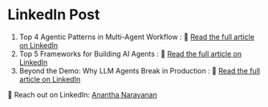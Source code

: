 # **LinkedIn Post**

1. Top 4 Agentic Patterns in Multi-Agent Workflow : 🔗 [Read the full article on LinkedIn](https://www.linkedin.com/posts/rananthanarayananofficial_agentic-pattern-activity-7292602645146411008-dJTo?utm_source=share&utm_medium=member_desktop&rcm=ACoAAD3kBhQBid6et9hge9aBc_lrrLFcSKi8BrE)
2. Top 5 Frameworks for Building AI Agents : 🔗 [Read the full article on LinkedIn](https://www.linkedin.com/posts/rananthanarayananofficial_agents-framework-activity-7294046596231544832-DYZv?utm_source=share&utm_medium=member_desktop&rcm=ACoAAD3kBhQBid6et9hge9aBc_lrrLFcSKi8BrE)
3. Beyond the Demo: Why LLM Agents Break in Production : 🔗 [Read the full article on LinkedIn](https://www.linkedin.com/posts/rananthanarayananofficial_agents-in-production-activity-7306295491929980929-guZc?utm_source=share&utm_medium=member_desktop&rcm=ACoAAD3kBhQBid6et9hge9aBc_lrrLFcSKi8BrE)




📩 Reach out on LinkedIn: [Anantha Narayanan](https://www.linkedin.com/in/rananthanarayananofficial)
